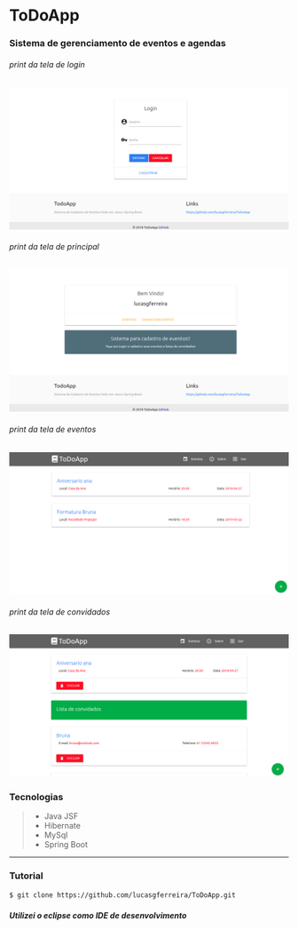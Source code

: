 # ToDoApp
### Sistema de gerenciamento de eventos e agendas
###### print da tela de login
![print da tela do sistema](https://raw.githubusercontent.com/lucasgferreira/ToDoApp/master/screen/login.png)

###### print da tela de principal
![print da tela do principal](https://raw.githubusercontent.com/lucasgferreira/ToDoApp/master/screen/home.png)

###### print da tela de eventos
![print da tela de eventos](https://raw.githubusercontent.com/lucasgferreira/ToDoApp/master/screen/eventos.png)

###### print da tela de convidados
![print da tela de convidados](https://raw.githubusercontent.com/lucasgferreira/ToDoApp/master/screen/convidados.png)

### Tecnologias
  
>  - Java JSF  
>  - Hibernate
>  - MySql
>  - Spring Boot
----------
### Tutorial

```sh
$ git clone https://github.com/lucasgferreira/ToDoApp.git
```

##### Utilizei o eclipse como IDE de desenvolvimento